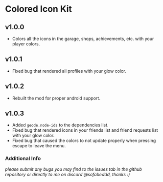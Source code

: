 # Colored Icon Kit

## v1.0.0
- Colors all the icons in the garage, shops, achievements, etc. with your player colors.

## v1.0.1
- Fixed bug that rendered all profiles with your glow color.

## v1.0.2
- Rebuilt the mod for proper android support.

## v1.0.3
- Added `geode.node-ids` to the dependencies list.
- Fixed bug that rendered icons in your friends list and friend requests list with your glow color.
- Fixed bug that caused the colors to not update properly when pressing escape to leave the menu.

### Additional Info
*please submit any bugs you may find to the issues tab in the github repository or directly to me on discord @sofabeddd, thanks :)*
